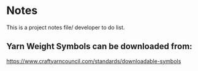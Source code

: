 # Notes

This is a project notes file/ developer to do list.

## Yarn Weight Symbols can be downloaded from:

<https://www.craftyarncouncil.com/standards/downloadable-symbols>